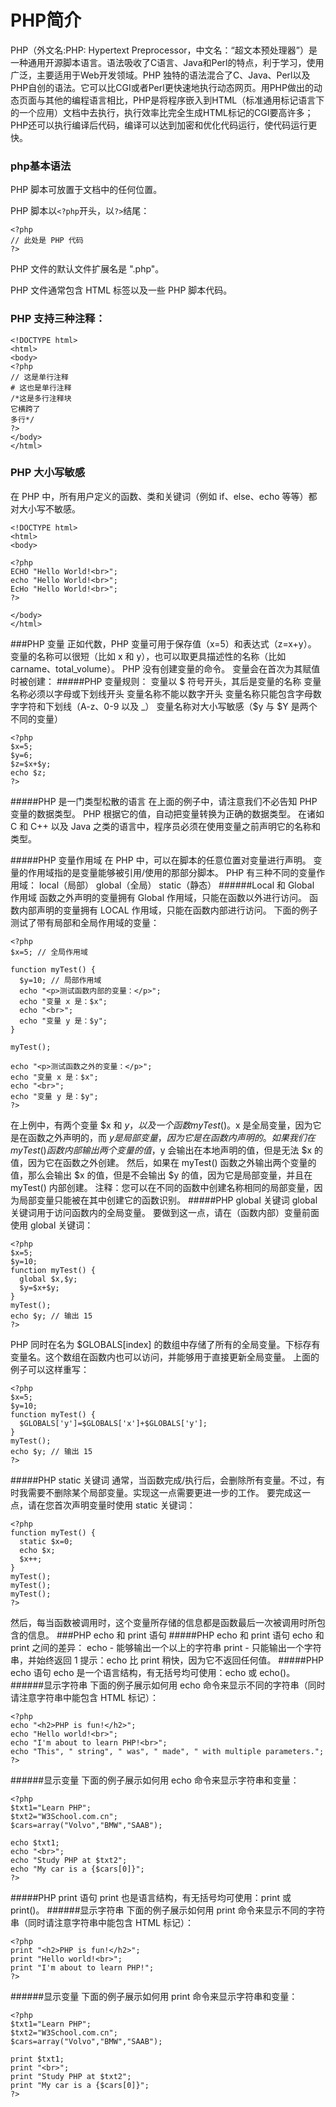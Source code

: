 # PHP简介

PHP（外文名:PHP: Hypertext Preprocessor，中文名：“超文本预处理器”）是一种通用开源脚本语言。语法吸收了C语言、Java和Perl的特点，利于学习，使用广泛，主要适用于Web开发领域。PHP 独特的语法混合了C、Java、Perl以及PHP自创的语法。它可以比CGI或者Perl更快速地执行动态网页。用PHP做出的动态页面与其他的编程语言相比，PHP是将程序嵌入到HTML（标准通用标记语言下的一个应用）文档中去执行，执行效率比完全生成HTML标记的CGI要高许多；PHP还可以执行编译后代码，编译可以达到加密和优化代码运行，使代码运行更快。

### php基本语法

PHP 脚本可放置于文档中的任何位置。

PHP 脚本以`<?php`开头，以`?>`结尾：

```
<?php
// 此处是 PHP 代码
?>
```

PHP 文件的默认文件扩展名是 ".php"。

PHP 文件通常包含 HTML 标签以及一些 PHP 脚本代码。

### PHP 支持三种注释：

```
<!DOCTYPE html>
<html>
<body>
<?php
// 这是单行注释
# 这也是单行注释
/*这是多行注释块
它横跨了
多行*/
?>
</body>
</html>
```

### PHP 大小写敏感

在 PHP 中，所有用户定义的函数、类和关键词（例如 if、else、echo 等等）都对大小写不敏感。

```
<!DOCTYPE html>
<html>
<body>

<?php
ECHO "Hello World!<br>";
echo "Hello World!<br>";
EcHo "Hello World!<br>";
?>

</body>
</html>
```
###PHP 变量
正如代数，PHP 变量可用于保存值（x=5）和表达式（z=x+y）。
变量的名称可以很短（比如 x 和 y），也可以取更具描述性的名称（比如 carname、total_volume）。
PHP 没有创建变量的命令。
变量会在首次为其赋值时被创建：
#####PHP 变量规则：
变量以 $ 符号开头，其后是变量的名称
变量名称必须以字母或下划线开头
变量名称不能以数字开头
变量名称只能包含字母数字字符和下划线（A-z、0-9 以及 _）
变量名称对大小写敏感（$y 与 $Y 是两个不同的变量）
```
<?php
$x=5;
$y=6;
$z=$x+$y;
echo $z;
?>
```
#####PHP 是一门类型松散的语言
在上面的例子中，请注意我们不必告知 PHP 变量的数据类型。
PHP 根据它的值，自动把变量转换为正确的数据类型。
在诸如 C 和 C++ 以及 Java 之类的语言中，程序员必须在使用变量之前声明它的名称和类型。

#####PHP 变量作用域
在 PHP 中，可以在脚本的任意位置对变量进行声明。
变量的作用域指的是变量能够被引用/使用的那部分脚本。
PHP 有三种不同的变量作用域：
local（局部）
global（全局）
static（静态）
######Local 和 Global 作用域
函数之外声明的变量拥有 Global 作用域，只能在函数以外进行访问。
函数内部声明的变量拥有 LOCAL 作用域，只能在函数内部进行访问。
下面的例子测试了带有局部和全局作用域的变量：
```
<?php
$x=5; // 全局作用域

function myTest() {
  $y=10; // 局部作用域
  echo "<p>测试函数内部的变量：</p>";
  echo "变量 x 是：$x";
  echo "<br>";
  echo "变量 y 是：$y";
} 

myTest();

echo "<p>测试函数之外的变量：</p>";
echo "变量 x 是：$x";
echo "<br>";
echo "变量 y 是：$y";
?>
```
在上例中，有两个变量 $x 和 $y，以及一个函数 myTest()。$x 是全局变量，因为它是在函数之外声明的，而 $y 是局部变量，因为它是在函数内声明的。
如果我们在 myTest() 函数内部输出两个变量的值，$y 会输出在本地声明的值，但是无法 $x 的值，因为它在函数之外创建。
然后，如果在 myTest() 函数之外输出两个变量的值，那么会输出 $x 的值，但是不会输出 $y 的值，因为它是局部变量，并且在 myTest() 内部创建。
注释：您可以在不同的函数中创建名称相同的局部变量，因为局部变量只能被在其中创建它的函数识别。
#####PHP global 关键词
global 关键词用于访问函数内的全局变量。
要做到这一点，请在（函数内部）变量前面使用 global 关键词：
```
<?php
$x=5;
$y=10;
function myTest() {
  global $x,$y;
  $y=$x+$y;
}
myTest();
echo $y; // 输出 15
?>
```
PHP 同时在名为 $GLOBALS[index] 的数组中存储了所有的全局变量。下标存有变量名。这个数组在函数内也可以访问，并能够用于直接更新全局变量。
上面的例子可以这样重写：
```
<?php
$x=5;
$y=10;
function myTest() {
  $GLOBALS['y']=$GLOBALS['x']+$GLOBALS['y'];
} 
myTest();
echo $y; // 输出 15
?>
```
#####PHP static 关键词
通常，当函数完成/执行后，会删除所有变量。不过，有时我需要不删除某个局部变量。实现这一点需要更进一步的工作。
要完成这一点，请在您首次声明变量时使用 static 关键词：
```
<?php
function myTest() {
  static $x=0;
  echo $x;
  $x++;
}
myTest();
myTest();
myTest();
?>
```
然后，每当函数被调用时，这个变量所存储的信息都是函数最后一次被调用时所包含的信息。
###PHP echo 和 print 语句
#####PHP echo 和 print 语句
echo 和 print 之间的差异：
echo - 能够输出一个以上的字符串
print - 只能输出一个字符串，并始终返回 1
提示：echo 比 print 稍快，因为它不返回任何值。
#####PHP echo 语句
echo 是一个语言结构，有无括号均可使用：echo 或 echo()。
######显示字符串
下面的例子展示如何用 echo 命令来显示不同的字符串（同时请注意字符串中能包含 HTML 标记）：
```
<?php
echo "<h2>PHP is fun!</h2>";
echo "Hello world!<br>";
echo "I'm about to learn PHP!<br>";
echo "This", " string", " was", " made", " with multiple parameters.";
?>
```
######显示变量
下面的例子展示如何用 echo 命令来显示字符串和变量：
```
<?php
$txt1="Learn PHP";
$txt2="W3School.com.cn";
$cars=array("Volvo","BMW","SAAB");

echo $txt1;
echo "<br>";
echo "Study PHP at $txt2";
echo "My car is a {$cars[0]}";
?>
```
#####PHP print 语句
print 也是语言结构，有无括号均可使用：print 或 print()。
######显示字符串
下面的例子展示如何用 print 命令来显示不同的字符串（同时请注意字符串中能包含 HTML 标记）：
```
<?php
print "<h2>PHP is fun!</h2>";
print "Hello world!<br>";
print "I'm about to learn PHP!";
?>
```
######显示变量
下面的例子展示如何用 print 命令来显示字符串和变量：
```
<?php
$txt1="Learn PHP";
$txt2="W3School.com.cn";
$cars=array("Volvo","BMW","SAAB");

print $txt1;
print "<br>";
print "Study PHP at $txt2";
print "My car is a {$cars[0]}";
?>
```